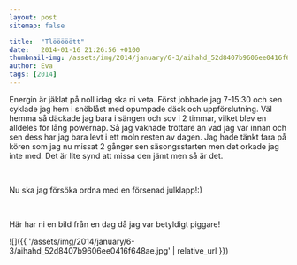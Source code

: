 ```yaml
---
layout: post
sitemap: false

title:  "Tlööööött"
date:   2014-01-16 21:26:56 +0100
thumbnail-img: /assets/img/2014/january/6-3/aihahd_52d8407b9606ee0416f648ae.jpg
author: Eva
tags: [2014]
---
```


Energin är jäklat på noll idag ska ni veta. Först jobbade jag 7-15:30 och sen cyklade jag hem i snöblåst med opumpade däck och uppförslutning. Väl hemma så däckade jag bara i sängen och sov i 2 timmar, vilket blev en alldeles för lång powernap. Så jag vaknade tröttare än vad jag var innan och sen dess har jag bara levt i ett moln resten av dagen. Jag hade tänkt fara på kören som jag nu missat 2 gånger sen säsongsstarten men det orkade jag inte med. Det är lite synd att missa den jämt men så är det. 




 




Nu ska jag försöka ordna med en försenad julklapp!:)




 




Här har ni en bild från en dag då jag var betyldigt piggare!

![]({{ '/assets/img/2014/january/6-3/aihahd_52d8407b9606ee0416f648ae.jpg'  | relative_url }})

